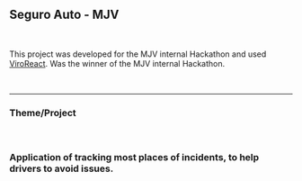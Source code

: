 <H2 [ENG]>Seguro Auto - MJV</H2>
    <br>
        <p>
        This project was developed for the MJV internal Hackathon and used <a href="https://viromedia.com/viroreact/">ViroReact</a>. Was the winner of the MJV internal Hackathon.
        </p>
    <br>
    <hr>
<h3>Theme/Project<h3>
  <br>
    <p>
    Application of tracking most places of incidents, to help drivers to avoid issues.
    <p>
